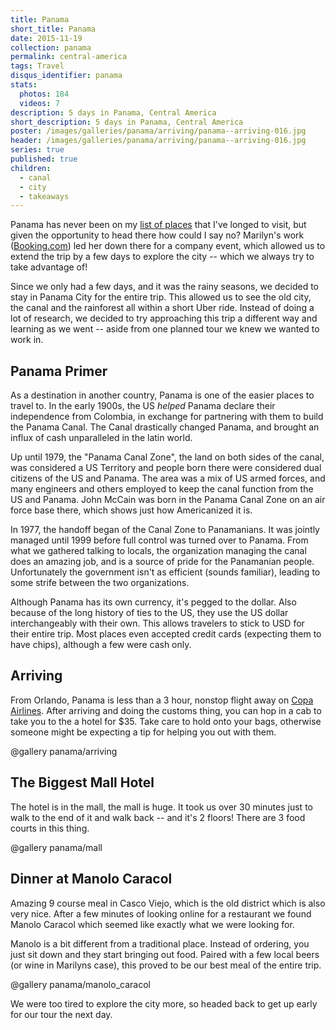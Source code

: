 ```yaml
---
title: Panama
short_title: Panama
date: 2015-11-19
collection: panama
permalink: central-america
tags: Travel
disqus_identifier: panama
stats:
  photos: 184
  videos: 7
description: 5 days in Panama, Central America
short_description: 5 days in Panama, Central America
poster: /images/galleries/panama/arriving/panama--arriving-016.jpg
header: /images/galleries/panama/arriving/panama--arriving-016.jpg
series: true
published: true
children:
  - canal
  - city
  - takeaways
---
```


Panama has never been on my [list of places](/about/goals#travel) that I've longed to visit, but given the opportunity to head there how could I say no? Marilyn's work ([Booking.com](http://booking.com)) led her down there for a company event, which allowed us to extend the trip by a few days to explore the city -- which we always try to take advantage of!

Since we only had a few days, and it was the rainy seasons, we decided to stay in Panama City for the entire trip. This allowed us to see the old city, the canal and the rainforest all within a short Uber ride. Instead of doing a lot of research, we decided to try approaching this trip a different way and learning as we went -- aside from one planned tour we knew we wanted to work in.

## Panama Primer

As a destination in another country, Panama is one of the easier places to travel to. In the early 1900s, the US _helped_ Panama declare their independence from Colombia, in exchange for partnering with them to build the Panama Canal. The Canal drastically changed Panama, and brought an influx of cash unparalleled in the latin world.

Up until 1979, the "Panama Canal Zone", the land on both sides of the canal, was considered a US Territory and people born there were considered dual citizens of the US and Panama. The area was a mix of US armed forces, and many engineers and others employed to keep the canal function from the US and Panama. John McCain was born in the Panama Canal Zone on an air force base there, which shows just how Americanized it is.

In 1977, the handoff began of the Canal Zone to Panamanians. It was jointly managed until 1999 before full control was turned over to Panama. From what we gathered talking to locals, the organization managing the canal does an amazing job, and is a source of pride for the Panamanian people. Unfortunately the government isn't as efficient (sounds familiar), leading to some strife between the two organizations.

Although Panama has its own currency, it's pegged to the dollar. Also because of the long history of ties to the US, they use the US dollar interchangeably with their own. This allows travelers to stick to USD for their entire trip. Most places even accepted credit cards (expecting them to have chips), although a few were cash only.

## Arriving

From Orlando, Panama is less than a 3 hour, nonstop flight away on [Copa Airlines](http://www.copaair.com/). After arriving and doing the customs thing, you can hop in a cab to take you to the a hotel for $35. Take care to hold onto your bags, otherwise someone might be expecting a tip for helping you out with them.

@gallery panama/arriving

## The Biggest Mall Hotel

The hotel is in the mall, the mall is huge. It took us over 30 minutes just to walk to the end of it and walk back -- and it's 2 floors! There are 3 food courts in this thing.

@gallery panama/mall

## Dinner at Manolo Caracol

Amazing 9 course meal in Casco Viejo, which is the old district which is also very nice. After a few minutes of looking online for a restaurant we found Manolo Caracol which seemed like exactly what we were looking for.

Manolo is a bit different from a traditional place. Instead of ordering, you just sit down and they start bringing out food. Paired with a few local beers (or wine in Marilyns case), this proved to be our best meal of the entire trip.

@gallery panama/manolo_caracol

We were too tired to explore the city more, so headed back to get up early for our tour the next day.
